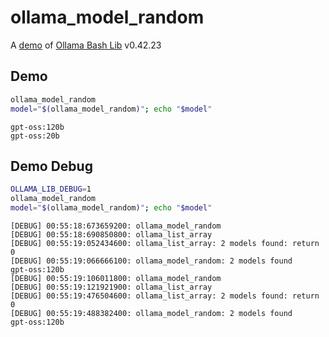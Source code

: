 # ollama_model_random

A [demo](../README.md#demos) of [Ollama Bash Lib](https://github.com/attogram/ollama-bash-lib) v0.42.23

## Demo

```bash
ollama_model_random
model="$(ollama_model_random)"; echo "$model"
```
```
gpt-oss:120b
gpt-oss:20b
```

## Demo Debug

```bash
OLLAMA_LIB_DEBUG=1
ollama_model_random
model="$(ollama_model_random)"; echo "$model"
```
```
[DEBUG] 00:55:18:673659200: ollama_model_random
[DEBUG] 00:55:18:690850800: ollama_list_array
[DEBUG] 00:55:19:052434600: ollama_list_array: 2 models found: return 0
[DEBUG] 00:55:19:066666100: ollama_model_random: 2 models found
gpt-oss:120b
[DEBUG] 00:55:19:106011800: ollama_model_random
[DEBUG] 00:55:19:121921900: ollama_list_array
[DEBUG] 00:55:19:476504600: ollama_list_array: 2 models found: return 0
[DEBUG] 00:55:19:488382400: ollama_model_random: 2 models found
gpt-oss:120b
```
